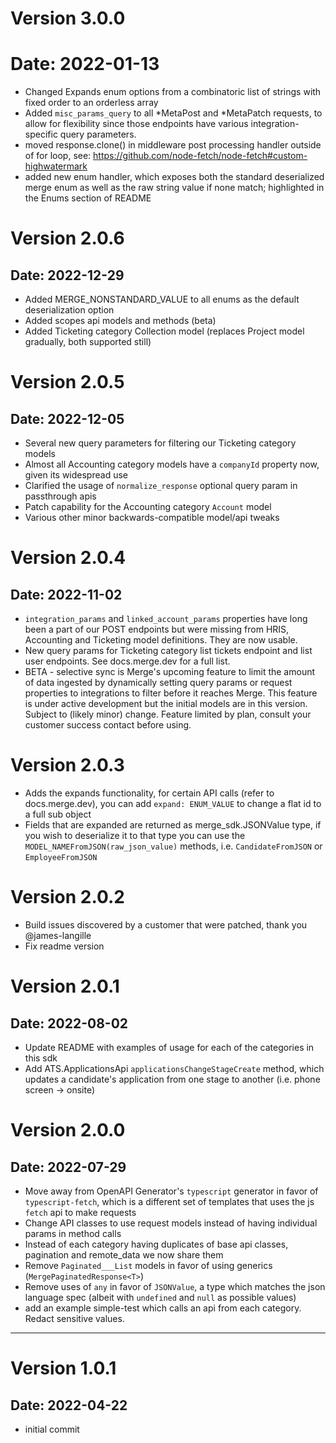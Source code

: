 # Version 3.0.0

# Date: 2022-01-13

- Changed Expands enum options from a combinatoric list of strings with fixed order to an orderless array
- Added `misc_params_query` to all *MetaPost and *MetaPatch requests, to allow for flexibility since those endpoints have various integration-specific query parameters.
- moved response.clone() in middleware post processing handler outside of for loop, see: https://github.com/node-fetch/node-fetch#custom-highwatermark
- added new enum handler, which exposes both the standard deserialized merge enum as well as the raw string value if none match; highlighted in the Enums section of README

# Version 2.0.6

## Date: 2022-12-29

- Added MERGE_NONSTANDARD_VALUE to all enums as the default deserialization option
- Added scopes api models and methods (beta)
- Added Ticketing category Collection model (replaces Project model gradually, both supported still)

# Version 2.0.5

## Date: 2022-12-05

- Several new query parameters for filtering our Ticketing category models
- Almost all Accounting category models have a `companyId` property now, given its widespread use
- Clarified the usage of `normalize_response` optional query param in passthrough apis
- Patch capability for the Accounting category `Account` model
- Various other minor backwards-compatible model/api tweaks

# Version 2.0.4

## Date: 2022-11-02

- `integration_params` and `linked_account_params` properties have long been a part of our POST endpoints but were missing from HRIS, Accounting and Ticketing model definitions. They are now usable.
- New query params for Ticketing category list tickets endpoint and list user endpoints. See docs.merge.dev for a full list.
- BETA - selective sync is Merge's upcoming feature to limit the amount of data ingested by dynamically setting query params or request properties to integrations to filter before it reaches Merge. This feature is under active development but the initial models are in this version. Subject to (likely minor) change. Feature limited by plan, consult your customer success contact before using.

# Version 2.0.3

- Adds the expands functionality, for certain API calls (refer to docs.merge.dev), you can add `expand: ENUM_VALUE` to change a flat id to a full sub object
- Fields that are expanded are returned as merge_sdk.JSONValue type, if you wish to deserialize it to that type you can use the `MODEL_NAMEFromJSON(raw_json_value)` methods, i.e. `CandidateFromJSON` or `EmployeeFromJSON`

# Version 2.0.2

- Build issues discovered by a customer that were patched, thank you @james-langille
- Fix readme version

# Version 2.0.1

## Date: 2022-08-02

- Update README with examples of usage for each of the categories in this sdk
- Add ATS.ApplicationsApi `applicationsChangeStageCreate` method, which updates a candidate's application from one stage to another (i.e. phone screen -> onsite)

# Version 2.0.0

## Date: 2022-07-29

- Move away from OpenAPI Generator's `typescript` generator in favor of `typescript-fetch`, which is a different set of templates that uses the js `fetch` api to make requests
- Change API classes to use request models instead of having individual params in method calls
- Instead of each category having duplicates of base api classes, pagination and remote_data we now share them
- Remove `Paginated___List` models in favor of using generics (`MergePaginatedResponse<T>`)
- Remove uses of `any` in favor of `JSONValue`, a type which matches the json language spec (albeit with `undefined` and `null` as possible values)
- add an example simple-test which calls an api from each category. Redact sensitive values.

---

# Version 1.0.1

## Date: 2022-04-22

- initial commit
